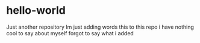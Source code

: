 # hello-world
Just another repository
Im just adding words this to this repo i have nothing cool to say about myself
forgot to say what i added
